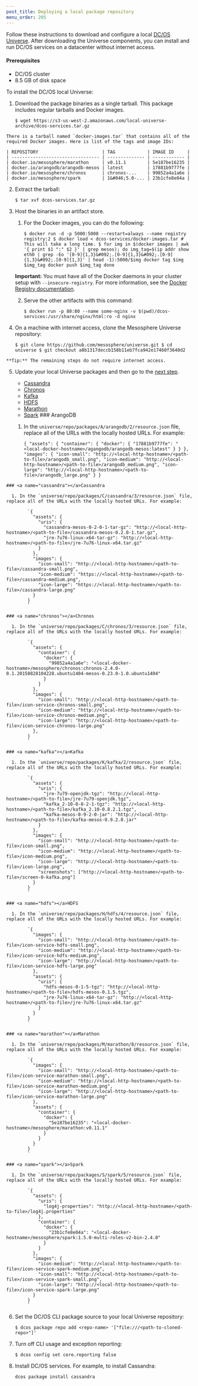 ```yaml
---
post_title: Deploying a local package repository
menu_order: 205
---
```

Follow these instructions to download and configure a local <a href="http://mesosphere.github.io/universe/" target="_blank">DC/OS Universe</a>. After downloading the Universe components, you can install and run DC/OS services on a datacenter without internet access.

#### Prerequisites

  * DC/OS cluster
  * 8&#046;5 GB of disk space

To install the DC/OS local Universe:

  1. Download the package binaries as a single tarball. This package includes regular tarballs and Docker images.
    
        `$ wget https://s3-us-west-2.amazonaws.com/local-universe-archive/dcos-services.tar.gz
        `
    
    There is a tarball named `docker-images.tar` that contains all of the required Docker images. Here is list of the tags and image IDs:
    
    | REPOSITORY                        | TAG            | IMAGE ID     |
    | --------------------------------- | -------------- | ------------ |
    | docker.io/mesosphere/marathon     | v0.11.1        | 5e187be16235 |
    | docker.io/arangodb/arangodb-mesos | latest         | 17881b9777fe |
    | docker.io/mesosphere/chronos      | chronos-...    | 99852a4a1a6e |
    | docker.io/mesosphere/spark        | 1&#046;5.0-... | 23b1cfe8e04a |

  2. Extract the tarball:
    
        `$ tar xvf dcos-services.tar.gz
        `

  3. Host the binaries in an artifact store.
    
      1. For the Docker images, you can do the following:
        
            `$ docker run -d -p 5000:5000 --restart=always --name registry registry:2
            $ docker load < dcos-services/docker-images.tar # This will take a long time.
            $ for img in $(docker images | awk '{ print $1 ":" $2 }' | grep mesos); do
                img_tag=$(ip addr show eth0 | grep -Eo '[0-9]{1,3}&#092;.[0-9]{1,3}&#092;.[0-9]{1,3}&#092;.[0-9]{1,3}' | head -1):5000/$img
                docker tag $img $img_tag
                docker push $img_tag
              done
            `
        
        **Important:** You must have all of the Docker daemons in your cluster setup with `--insecure-registry`. For more information, see the [Docker Registry documentation][1].
    
      2. Serve the other artifacts with this command:
        
            `$ docker run -p 80:80 --name some-nginx -v $(pwd)/dcos-services:/usr/share/nginx/html:ro -d nginx
            `

  4. On a machine with internet access, clone the Mesosphere Universe repository:
    
        `$ git clone https://github.com/mesosphere/universe.git
        $ cd universe
        $ git checkout a0b1317deccb158b11eb7fca942e17460f3640d2
        `
    
    **Tip:** The remaining steps do not require internet access.

  5. Update your local Universe packages and then go to the [next step][2].
    
      * [Cassandra][3]
      * [Chronos][4]
      * [Kafka][5]
      * [HDFS][6]
      * [Marathon][7]
      * [Spark][8]
    ### <a name="arangodb"></a>ArangoDB
    
      1. In the `universe/repo/packages/A/arangodb/2/resource.json` file, replace all of the URLs with the locally hosted URLs. For example:
        
            `{
              "assets": {
                "container": {
                  "docker": {
                    "17881b9777fe": "<local-docker-hostname>/agangodb/arangodb-mesos:latest"
                  }
                }
              },
              "images": {
                "icon-small": "http://<local-http-hostname>/<path-to-file>/arangodb_small.png",
                "icon-medium": "http://<local-http-hostname>/<path-to-file>/arangodb_medium.png",
                "icon-large": "http://<local-http-hostname>/<path-to-file>/arangodb_large.png"
              }
            }
            `
    
    ### <a name="cassandra"></a>Cassandra
    
      1. In the `universe/repo/packages/C/cassandra/3/resource.json` file, replace all of the URLs with the locally hosted URLs. For example:
        
            `{
              "assets": {
                "uris": {
                  "cassandra-mesos-0-2-0-1-tar-gz": "http://<local-http-hostname>/<path-to-file>/cassandra-mesos-0.2.0-1.tar.gz",
                  "jre-7u76-linux-x64-tar-gz": "http://<local-http-hostname>/<path-to-file>/jre-7u76-linux-x64.tar.gz"
                }
              },
              "images": {
                "icon-small": "http://<local-http-hostname>/<path-to-file>/cassandra-small.png",
                "icon-medium": "https://<local-http-hostname>/<path-to-file>/cassandra-medium.png",
                "icon-large": "https://<local-http-hostname>/<path-to-file>/cassandra-large.png"
              }
            }
            `
    
    ### <a name="chronos"></a>Chronos
    
      1. In the `universe/repo/packages/C/chronos/3/resource.json` file, replace all of the URLs with the locally hosted URLs. For example:
        
            `{
              "assets": {
                "container": {
                  "docker": {
                    "99852a4a1a6e": "<local-docker-hostname>/mesosphere/chronos:chronos-2.4.0-0.1.20150828104228.ubuntu1404-mesos-0.23.0-1.0.ubuntu1404"
                  }
                }
              },
              "images": {
                "icon-small": "http://<local-http-hostname>/<path-to-file>/icon-service-chronos-small.png",
                "icon-medium": "http://<local-http-hostname>/<path-to-file>/icon-service-chronos-medium.png",
                "icon-large": "http://<local-http-hostname>/<path-to-file>/icon-service-chronos-large.png"
              },
            }
            `
    
    ### <a name="kafka"></a>Kafka
    
      1. In the `universe/repo/packages/K/kafka/2/resource.json` file, replace all of the URLs with the locally hosted URLs. For example:
        
            `{
              "assets": {
                "uris": {
                  "jre-7u79-openjdk-tgz": "http://<local-http-hostname>/<path-to-file>/jre-7u79-openjdk.tgz",
                  "kafka_2-10-0-8-2-1-tgz": "http://<local-http-hostname>/<path-to-file>/kafka_2.10-0.8.2.1.tgz",
                  "kafka-mesos-0-9-2-0-jar": "http://<local-http-hostname>/<path-to-file>/kafka-mesos-0.9.2.0.jar"
                }
              },
              "images": {
                "icon-small": "http://<local-http-hostname>/<path-to-file>/icon-small.png",
                "icon-medium": "http://<local-http-hostname>/<path-to-file>/icon-medium.png",
                "icon-large": "http://<local-http-hostname>/<path-to-file>/icon-large.png",
                "screenshots": ["http://<local-http-hostname>/<path-to-file>/screen-0-kafka.png"]
              }
            }
            `
    
    ### <a name="hdfs"></a>HDFS
    
      1. In the `universe/repo/packages/H/hdfs/4/resource.json` file, replace all of the URLs with the locally hosted URLs. For example:
        
            `{
              "images": {
                "icon-small": "http://<local-http-hostname>/<path-to-file>/icon-service-hdfs-small.png",
                "icon-medium": "http://<local-http-hostname>/<path-to-file>/icon-service-hdfs-medium.png",
                "icon-large": "http://<local-http-hostname>/<path-to-file>/icon-service-hdfs-large.png"
              },
              "assets": {
                "uris": {
                  "hdfs-mesos-0-1-5-tgz": "http://<local-http-hostname>/<path-to-file>/hdfs-mesos-0.1.5.tgz",
                  "jre-7u76-linux-x64-tar-gz": "http://<local-http-hostname>/<path-to-file>/jre-7u76-linux-x64.tar.gz"
                }
              }
            }
            `
    
    ### <a name="marathon"></a>Marathon
    
      1. In the `universe/repo/packages/M/marathon/8/resource.json` file, replace all of the URLs with the locally hosted URLs. For example:
        
            `{
              "images": {
                "icon-small": "http://<local-http-hostname>/<path-to-file>/icon-service-marathon-small.png",
                "icon-medium": "http://<local-http-hostname>/<path-to-file>/icon-service-marathon-medium.png",
                "icon-large": "http://<local-http-hostname>/<path-to-file>/icon-service-marathon-large.png"
              },
              "assets": {
                "container": {
                  "docker": {
                    "5e187be16235": "<local-docker-hostname>/mesosphere/marathon:v0.11.1"
                  }
                }
              }
            }
            `
    
    ### <a name="spark"></a>Spark
    
      1. In the `universe/repo/packages/S/spark/5/resource.json` file, replace all of the URLs with the locally hosted URLs. For example:
        
            `{
              "assets": {
                "uris": {
                  "log4j-properties": "http://<local-http-hostname>/<path-to-file>/log4j.properties"
                },
                "container": {
                  "docker": {
                    "23b1cfe8e04a": "<local-docker-hostname>/mesosphere/spark:1.5.0-multi-roles-v2-bin-2.4.0"
                  }
                }
              },
              "images": {
                "icon-medium": "http://<local-http-hostname>/<path-to-file>/icon-service-spark-medium.png",
                "icon-small": "http://<local-http-hostname>/<path-to-file>/icon-service-spark-small.png",
                "icon-large": "http://<local-http-hostname>/<path-to-file>/icon-service-spark-large.png"
              }
            }
            `

  6. <a name="next"></a>Set the DC/OS CLI package source to your local Universe repository:
    
        `$ dcos package repo add <repo-name> '["file:///<path-to-cloned-repo>"]'
        `

  7. Turn off CLI usage and exception reporting:
    
        `$ dcos config set core.reporting false
        `

  8. Install DC/OS services. For example, to install Cassandra:
    
        `dcos package install cassandra
        `

 [1]: https://docs.docker.com/registry/
 [2]: #next
 [3]: #cassandra
 [4]: #chronos
 [5]: #kafka
 [6]: #hdfs
 [7]: #marathon
 [8]: #spark